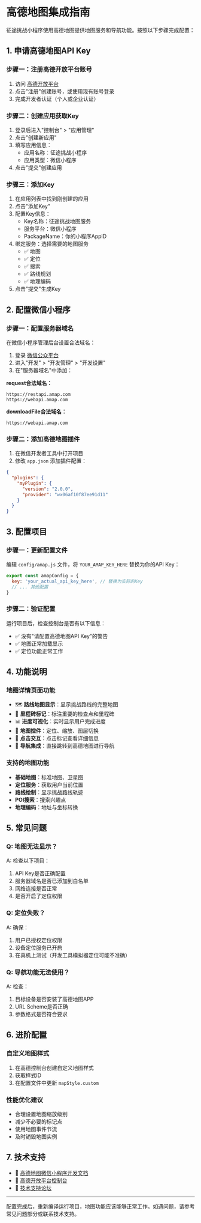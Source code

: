 # 高德地图集成指南

征途挑战小程序使用高德地图提供地图服务和导航功能。按照以下步骤完成配置：

## 1. 申请高德地图API Key

### 步骤一：注册高德开放平台账号
1. 访问 [高德开放平台](https://lbs.amap.com/)
2. 点击"注册"创建账号，或使用现有账号登录
3. 完成开发者认证（个人或企业认证）

### 步骤二：创建应用获取Key
1. 登录后进入"控制台" > "应用管理"
2. 点击"创建新应用"
3. 填写应用信息：
   - 应用名称：征途挑战小程序
   - 应用类型：微信小程序
4. 点击"提交"创建应用

### 步骤三：添加Key
1. 在应用列表中找到刚创建的应用
2. 点击"添加Key"
3. 配置Key信息：
   - Key名称：征途挑战地图服务
   - 服务平台：微信小程序
   - PackageName：你的小程序AppID
4. 绑定服务：选择需要的地图服务
   - ✅ 地图
   - ✅ 定位
   - ✅ 搜索
   - ✅ 路线规划
   - ✅ 地理编码
5. 点击"提交"生成Key

## 2. 配置微信小程序

### 步骤一：配置服务器域名
在微信小程序管理后台设置合法域名：
1. 登录 [微信公众平台](https://mp.weixin.qq.com/)
2. 进入"开发" > "开发管理" > "开发设置"
3. 在"服务器域名"中添加：

**request合法域名：**
```
https://restapi.amap.com
https://webapi.amap.com
```

**downloadFile合法域名：**
```
https://webapi.amap.com
```

### 步骤二：添加高德地图插件
1. 在微信开发者工具中打开项目
2. 修改 `app.json` 添加插件配置：

```json
{
  "plugins": {
    "myPlugin": {
      "version": "2.0.0",
      "provider": "wx06af10f87ee91d11"
    }
  }
}
```

## 3. 配置项目

### 步骤一：更新配置文件
编辑 `config/amap.js` 文件，将 `YOUR_AMAP_KEY_HERE` 替换为你的API Key：

```javascript
export const amapConfig = {
  key: 'your_actual_api_key_here', // 替换为实际的Key
  // ... 其他配置
}
```

### 步骤二：验证配置
运行项目后，检查控制台是否有以下信息：
- ✅ 没有"请配置高德地图API Key"的警告
- ✅ 地图正常加载显示
- ✅ 定位功能正常工作

## 4. 功能说明

### 地图详情页面功能
- 🗺️ **路线地图显示**：显示挑战路线的完整地图
- 📍 **里程碑标记**：标注重要的检查点和里程碑
- 📊 **进度可视化**：实时显示用户完成进度
- 🧭 **地图控件**：定位、缩放、图层切换
- 🎯 **点击交互**：点击标记查看详细信息
- 🔗 **导航集成**：直接跳转到高德地图进行导航

### 支持的地图功能
- **基础地图**：标准地图、卫星图
- **定位服务**：获取用户当前位置
- **路线绘制**：显示挑战路线轨迹
- **POI搜索**：搜索兴趣点
- **地理编码**：地址与坐标转换

## 5. 常见问题

### Q: 地图无法显示？
A: 检查以下项目：
1. API Key是否正确配置
2. 服务器域名是否已添加到白名单
3. 网络连接是否正常
4. 是否开启了定位权限

### Q: 定位失败？
A: 确保：
1. 用户已授权定位权限
2. 设备定位服务已开启
3. 在真机上测试（开发工具模拟器定位可能不准确）

### Q: 导航功能无法使用？
A: 检查：
1. 目标设备是否安装了高德地图APP
2. URL Scheme是否正确
3. 参数格式是否符合要求

## 6. 进阶配置

### 自定义地图样式
1. 在高德控制台创建自定义地图样式
2. 获取样式ID
3. 在配置文件中更新 `mapStyle.custom`

### 性能优化建议
- 合理设置地图缩放级别
- 减少不必要的标记点
- 使用地图事件节流
- 及时销毁地图实例

## 7. 技术支持

- 📖 [高德地图微信小程序开发文档](https://lbs.amap.com/api/wx/gettingstarted)
- 🎯 [高德开放平台控制台](https://console.amap.com/)
- 💬 [技术支持论坛](https://lbs.amap.com/dev/support)

---

配置完成后，重新编译运行项目，地图功能应该能够正常工作。如遇问题，请参考常见问题部分或联系技术支持。 